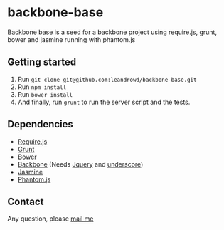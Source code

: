 backbone-base
=============

Backbone base is a seed for a backbone project using require.js, grunt, bower and jasmine running with phantom.js


Getting started
---------------

1. Run `git clone git@github.com:leandrowd/backbone-base.git`
2. Run `npm install`
3. Run `bower install`
4. And finally, run `grunt` to run the server script and the tests.


Dependencies
------------

- [Require.js](http://requirejs.org/)
- [Grunt](http://gruntjs.com/)
- [Bower](http://bower.io/)
- [Backbone](http://backbonejs.org/) (Needs [Jquery](http://jquery.com/) and [underscore](http://underscorejs.org/))
- [Jasmine](http://pivotal.github.io/jasmine/)
- [Phantom.js](http://phantomjs.org/)


Contact
-------

Any question, please [mail me](mailto:leandrowd+github@gmail.com)
